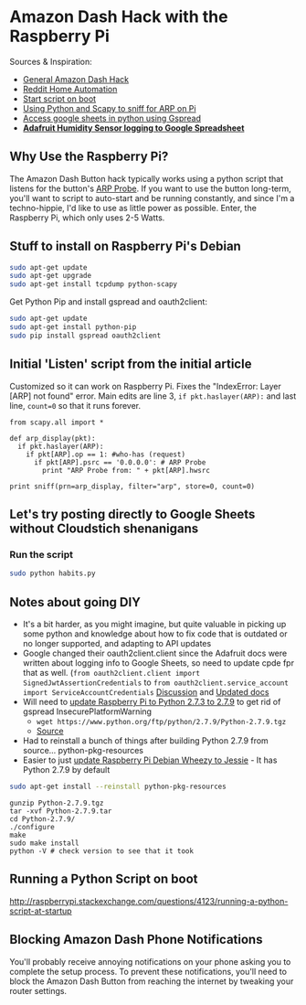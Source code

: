 # Amazon Dash Hack with the Raspberry Pi

Sources & Inspiration:
- [General Amazon Dash Hack](https://medium.com/@edwardbenson/how-i-hacked-amazon-s-5-wifi-button-to-track-baby-data-794214b0bdd8#.n6fhd3z40)
- [Reddit Home Automation](https://www.reddit.com/r/homeautomation/comments/3gy2u7/help_with_python_and_scapy_amazon_button_on_pi/)
- [Start script on boot](https://alwaystinkering.wordpress.com/2015/09/22/amazon-dash-button-automation/)
- [Using Python and Scapy to sniff for ARP on Pi](http://unix.stackexchange.com/questions/223255/using-python-and-scapy-to-sniff-for-arp-on-pi)
- [Access google sheets in python using Gspread](http://www.indjango.com/access-google-sheets-in-python-using-gspread/)
- [**Adafruit Humidity Sensor logging to Google Spreadsheet**](https://learn.adafruit.com/dht-humidity-sensing-on-raspberry-pi-with-gdocs-logging?view=all)

## Why Use the Raspberry Pi?

The Amazon Dash Button hack typically works using a python script that listens for the button's [ARP Probe](https://en.wikipedia.org/wiki/Address_Resolution_Protocol#ARP_probe). If you want to use the button long-term, you'll want to script to auto-start and be running constantly, and since I'm a techno-hippie, I'd like to use as little power as possible. Enter, the Raspberry Pi, which only uses 2-5 Watts.

## Stuff to install on Raspberry Pi's Debian

```sh
sudo apt-get update
sudo apt-get upgrade
sudo apt-get install tcpdump python-scapy
```

Get Python Pip and install gspread and oauth2client:

```sh
sudo apt-get update
sudo apt-get install python-pip
sudo pip install gspread oauth2client
```

## Initial 'Listen' script from the initial article
Customized so it can work on Raspberry Pi. Fixes the "IndexError: Layer [ARP] not found" error. Main edits are line 3, `if pkt.haslayer(ARP):` and last line, `count=0` so that it runs forever.

```
from scapy.all import *

def arp_display(pkt):
  if pkt.haslayer(ARP):
    if pkt[ARP].op == 1: #who-has (request)
      if pkt[ARP].psrc == '0.0.0.0': # ARP Probe
        print "ARP Probe from: " + pkt[ARP].hwsrc

print sniff(prn=arp_display, filter="arp", store=0, count=0)
```

## Let's try posting directly to Google Sheets without Cloudstich shenanigans

### Run the script

```sh
sudo python habits.py
```

## Notes about going DIY

- It's a bit harder, as you might imagine, but quite valuable in picking up some python and knowledge about how to fix code that is outdated or no longer supported, and adapting to API updates
- Google changed their oauth2client.client since the Adafruit docs were written about logging info to Google Sheets, so need to update cpde fpr that as well. (`from oauth2client.client import SignedJwtAssertionCredentials` to `from oauth2client.service_account import ServiceAccountCredentials` [Discussion](https://github.com/burnash/gspread/pull/356) and [Updated docs](https://github.com/burnash/gspread/pull/356/files)
- Will need to [update Raspberry Pi to Python 2.7.3 to  2.7.9](http://raspberrypi.stackexchange.com/questions/26286/update-python-version-on-raspbian) to get rid of gspread InsecurePlatformWarning
  - `wget https://www.python.org/ftp/python/2.7.9/Python-2.7.9.tgz`
  - [Source](http://stackoverflow.com/questions/29134512/insecureplatformwarning-a-true-sslcontext-object-is-not-available-this-prevent)
- Had to reinstall a bunch of things after building Python 2.7.9 from source...  python-pkg-resources
- Easier to just [update Raspberry Pi Debian Wheezy to Jessie](http://raspberrypi.stackexchange.com/questions/27858/upgrade-to-raspbian-jessie) - It has Python 2.7.9 by default
```sh
sudo apt-get install --reinstall python-pkg-resources

```

```
gunzip Python-2.7.9.tgz
tar -xvf Python-2.7.9.tar
cd Python-2.7.9/
./configure
make
sudo make install
python -V # check version to see that it took
```

## Running a Python Script on boot

<http://raspberrypi.stackexchange.com/questions/4123/running-a-python-script-at-startup>

## Blocking Amazon Dash Phone Notifications

You'll probably receive annoying notifications on your phone asking you to complete the setup process. To prevent these notifications, you'll need to block the Amazon Dash Button from reaching the internet by tweaking your router settings.
